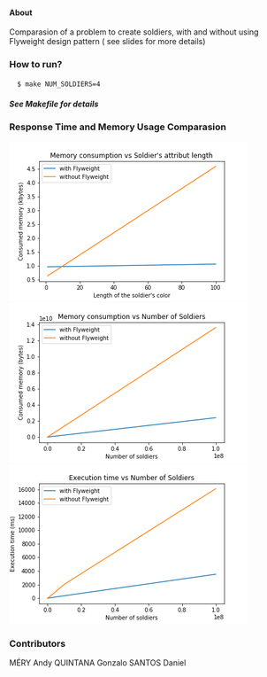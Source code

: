 #### About

Comparasion of a problem to create soldiers, with and without using Flyweight design pattern ( see slides for more details)

### How to run?

```sh
  $ make NUM_SOLDIERS=4 
```
##### See Makefile for details

### Response Time and Memory Usage Comparasion
<img src="slides/images/mem_length.png" /> 
<img src="slides/images/mem_soldiers_v2.png" /> 
<img src="slides/images/t_soldiers_v2.png" /> 


### Contributors

 MÉRY Andy
 QUINTANA Gonzalo
 SANTOS Daniel
